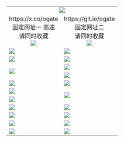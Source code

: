 ﻿<table>
  <tr><td colspan=2 align=center><img src="https://d2ls49i9b0t1rr.cloudfront.net/Up/oGate.jpg" /></td></tr>
  <tr>
    <td align=center>https://x.co/ogate<br>固定网址一 高速<br>请同时收藏<br><img src="https://d2ls49i9b0t1rr.cloudfront.net/Up/0WMGD1.png" /></td>
    <td align=center>https://git.io/ogate<br>固定网址二<br>请同时收藏<br><img src="https://d2ls49i9b0t1rr.cloudfront.net/Up/0WMGD2.png" /></td>
  </tr>
  <tr>
    <td><a href="https://d2ls49i9b0t1rr.cloudfront.net/oNote.aspx?id=oGate&from=github" target="_blank"><img src="https://d2ls49i9b0t1rr.cloudfront.net/Up/0WMDT.jpg" /></a></td>
    <td><a href="https://d2ls49i9b0t1rr.cloudfront.net/oNote.aspx?id=oNote&from=github" target="_blank"><img src="https://d2ls49i9b0t1rr.cloudfront.net/Up/0WZTT.jpg" /></a></td>
  </tr>
  <tr>
    <td><a href="https://d2ls49i9b0t1rr.cloudfront.net/onUP.aspx?name=https://d2tx4sol6zqfh1.cloudfront.net/526&from=github" target="_blank"><img src="https://d2ls49i9b0t1rr.cloudfront.net/Up/0DTW.jpg"/></a></td>
    <td><a href="https://d2ls49i9b0t1rr.cloudfront.net/ogST.aspx?from=github" target="_blank"><img src="https://d2ls49i9b0t1rr.cloudfront.net/Up/ST.jpg"/></a></td>
  </tr>
  <tr>
    <td rowspan=2><a href="https://d2ls49i9b0t1rr.cloudfront.net/ogUP.aspx?name=WJ.mp4&from=github" target="_blank"><img src="https://d2ls49i9b0t1rr.cloudfront.net/Up/WJ.jpg" /></a></td>
    <td><a href="https://d2ls49i9b0t1rr.cloudfront.net/ogUP.aspx?name=DKC.mp4&count=17&from=github" target="_blank"><img src="https://d2ls49i9b0t1rr.cloudfront.net/Up/DKC.jpg" /></a></td> 
  </tr>
  <tr>
    <td><a href="https://d2ls49i9b0t1rr.cloudfront.net/ogUP.aspx?name=LRWS.mp4&count=6B:13,5A:10,5B:35,4A:14,4B:19,3A:10,3B:26,2A:16,2B:21,1A:23,1B:29&from=github" target="_blank"><img src="https://d2ls49i9b0t1rr.cloudfront.net/Up/LRWS.jpg" /></a></td>
  </tr>
  <tr>
    <td><a href="https://d2ls49i9b0t1rr.cloudfront.net/ogUP.aspx?name=MHS.mp4&from=github" target="_blank"><img src="https://d2ls49i9b0t1rr.cloudfront.net/Up/MHS.jpg" /></a></td>
    <td><a href="https://d2ls49i9b0t1rr.cloudfront.net/ogUP.aspx?name=XTFY.mp4&count=24&from=github" target="_blank"><img src="https://d2ls49i9b0t1rr.cloudfront.net/Up/XTFY.jpg" /></a></td>
  </tr>
  <tr>
    <td><a href="https://d2ls49i9b0t1rr.cloudfront.net/ogUP.aspx?name=JQR.mp4&count=2&from=github" target="_blank"><img src="https://d2ls49i9b0t1rr.cloudfront.net/Up/JQR.jpg" /></a></td>   
    <td rowspan=2><a href="https://d2ls49i9b0t1rr.cloudfront.net/ogUP.aspx?name=JP.mp4&count=9&from=github" target="_blank"><img src="https://d2ls49i9b0t1rr.cloudfront.net/Up/JP.jpg" /></td>
  </tr>
  <tr>
    <td><a href="https://d2ls49i9b0t1rr.cloudfront.net/ogUP.aspx?name=CYKJ.mp4&from=github" target="_blank"><img src="https://d2ls49i9b0t1rr.cloudfront.net/Up/CYKJ.jpg" /></a></td>
  </tr>
  <tr>
    <td><a href="https://d2ls49i9b0t1rr.cloudfront.net/ogUP.aspx?name=4SZG.mp4&count=05:18,04:20&current=05:18&from=github" target="_blank"><img src="https://d2ls49i9b0t1rr.cloudfront.net/Up/4SZG0.jpg" /></a></td>
    <td><a href="https://d2ls49i9b0t1rr.cloudfront.net/ogUP.aspx?name=4SDJ.mp4&count=05:43,04:52&current=05:43&from=github" target="_blank"><img src="https://d2ls49i9b0t1rr.cloudfront.net/Up/4SDJ0.jpg" /></a></td>
  </tr>
  <tr>
    <td><a href="https://d2ls49i9b0t1rr.cloudfront.net/ogUP.aspx?name=FG.zip&from=github" target="_blank"><img src="https://d2ls49i9b0t1rr.cloudfront.net/Up/FG.jpg" /></a></td>
    <td><a href="https://d2ls49i9b0t1rr.cloudfront.net/ogUP.aspx?name=FGA.apk&from=github" target="_blank"><img src="https://d2ls49i9b0t1rr.cloudfront.net/Up/FGA.jpg" /></a></td>
  </tr>
  <tr>
    <td><a href="https://d2ls49i9b0t1rr.cloudfront.net/ogUP.aspx?name=U.zip&from=github" target="_blank"><img src="https://d2ls49i9b0t1rr.cloudfront.net/Up/U.jpg" /></a></td>
    <td><a href="https://d2ls49i9b0t1rr.cloudfront.net/ogUP.aspx?name=UA.apk&from=github" target="_blank"><img src="https://d2ls49i9b0t1rr.cloudfront.net/Up/UA.jpg" /></a></td>
  </tr>
  <tr>
    <td><a href="https://d2ls49i9b0t1rr.cloudfront.net/ogUP.aspx?name=0iPPOTV.zip&from=github" target="_blank"><img src="https://d2ls49i9b0t1rr.cloudfront.net/Up/0iPPOTV.jpg" /></a></td>
    <td><a href="https://d2ls49i9b0t1rr.cloudfront.net/ogUP.aspx?name=0iNTD.apk&from=github" target="_blank"><img src="https://d2ls49i9b0t1rr.cloudfront.net/Up/0iNTD.jpg" /></a></td>
  </tr>
</table>
